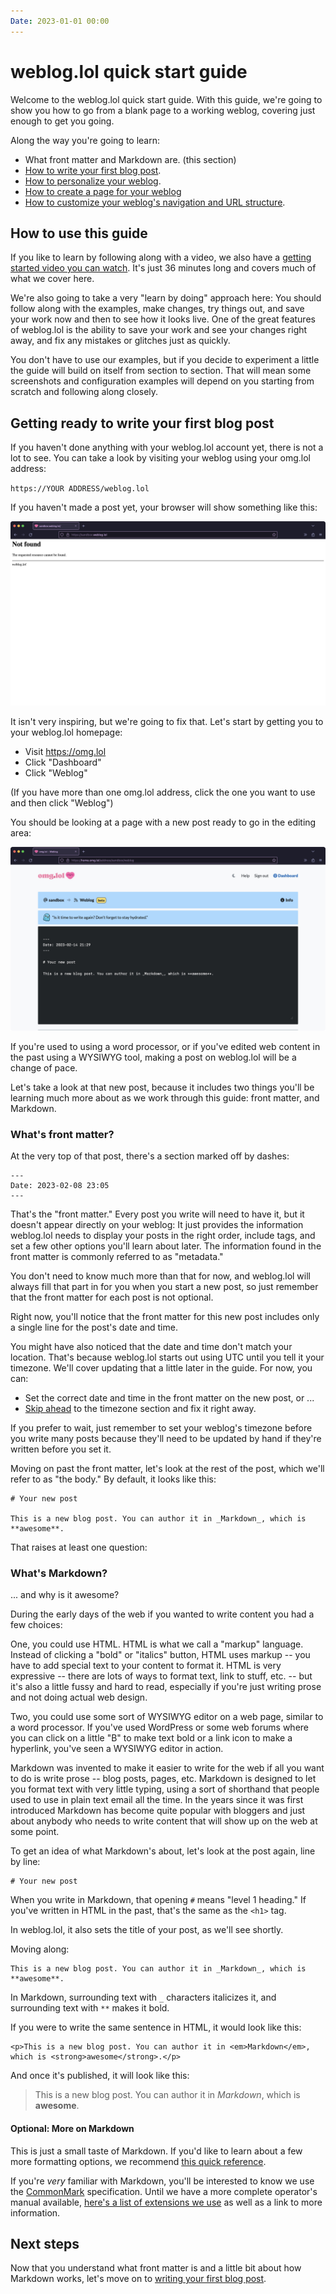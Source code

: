 ```yaml
---
Date: 2023-01-01 00:00
---
```


# weblog.lol quick start guide

Welcome to the weblog.lol quick start guide. With this guide, we're going to show you how to go from a blank page to a working weblog, covering just enough to get you going. 

Along the way you're going to learn: 

- What front matter and Markdown are. (this section)
- [How to write your first blog post][qs2].
- [How to personalize your weblog][qs3]. 
- [How to create a page for your weblog][qs4]
- [How to customize your weblog's navigation and URL structure][qs5].

## How to use this guide

If you like to learn by following along with a video, we also have a [getting started video you can watch][video]. It's just 36 minutes long and covers much of what we cover here. 

We're also going to take a very "learn by doing" approach here: You should follow along with the examples, make changes, try things out, and save your work now and then to see how it looks live. One of the great features of weblog.lol is the ability to save your work and see your changes right away, and fix any mistakes or glitches just as quickly.

You don't have to use our examples, but if you decide to experiment a little the guide will build on itself from section to section. That will mean some screenshots and configuration examples will depend on you starting from scratch and following along closely.

## Getting ready to write your first blog post 

If you haven't done anything with your weblog.lol account yet, there is not a lot to see. You can take a look by visiting your weblog using your omg.lol address: 

`https://YOUR ADDRESS/weblog.lol`

If you haven't made a post yet, your browser will show something like this:

![A screenshot of a web browser showing a 'not found' page](ss_weblog_blank.jpg)

It isn't very inspiring, but we're going to fix that. Let's start by getting you to your weblog.lol homepage: 

- Visit <https://omg.lol>
- Click "Dashboard"
- Click "Weblog"

(If you have more than one omg.lol address, click the one you want to use and then click "Weblog") 


You should be looking at a page with a new post ready to go in the editing area: 

![A screenshot of a browser with a text editing area and a new blog post ready to go.](ss_weblog_new.jpg)

If you're used to using a word processor, or if you've edited web content in the past using a WYSIWYG tool, making a post on weblog.lol will be a change of pace. 

Let's take a look at that new post, because it includes two things you'll be learning much more about as we work through this guide: front matter, and Markdown. 

### What's front matter? 

At the very top of that post, there's a section marked off by dashes: 

```
---
Date: 2023-02-08 23:05
---
```

That's the "front matter." Every post you write will need to have it, but it doesn't appear directly on your weblog: It just provides the information weblog.lol needs to display your posts in the right order, include tags, and set a few other options you'll learn about later. The information found in the front matter is commonly referred to as "metadata." 

You don't need to know much more than that for now, and weblog.lol will always fill that part in for you when you start a new post, so just remember that the front matter for each post is not optional.

Right now, you'll notice that the front matter for this new post includes only a single line for the post's date and time. 

You might have also noticed that the date and time don't match your location. That's because weblog.lol starts out using UTC until you tell it your timezone. We'll cover updating that a little later in the guide. For now, you can:

- Set the correct date and time in the front matter on the new post, or ...
- [Skip ahead][qs3] to the timezone section and fix it right away. 

If you prefer to wait, just remember to set your weblog's timezone before you write many posts because they'll need to be updated by hand if they're written before you set it. 

Moving on past the front matter, let's look at the rest of the post, which we'll refer to as "the body." By default, it looks like this:

```
# Your new post

This is a new blog post. You can author it in _Markdown_, which is **awesome**.
```
That raises at least one question:

### What's Markdown?

... and why is it awesome?

During the early days of the web if you wanted to write content you had a few choices:

One, you could use HTML. HTML is what we call a "markup" language. Instead of clicking a "bold" or "italics" button, HTML uses markup -- you have to add special text to your content to format it.  HTML is very expressive -- there are lots of ways to format text, link to stuff, etc. --  but it's also a little fussy and hard to read, especially if you're just writing prose and not doing actual web design. 

Two, you could use some sort of WYSIWYG editor on a web page, similar to a word processor. If you've used WordPress or some web forums where you can click on a little "B" to make text bold or a link icon to make a hyperlink, you've seen a WYSIWYG editor in action. 

Markdown was invented to make it easier to write for the web if all you want to do is write prose -- blog posts, pages, etc. Markdown is designed to let you format text with very little typing, using a sort of shorthand that people used to use in plain text email all the time. In the years since it was first introduced Markdown has become quite popular with bloggers and just about anybody who needs to write content that will show up on the web at some point.  

To get an idea of what Markdown's about, let's look at the post again, line by line:

```
# Your new post
```

When you write in Markdown, that opening `#` means "level 1 heading." If you've written in HTML in the past, that's the same as the `<h1>` tag. 

In weblog.lol, it also sets the title of your post, as we'll see shortly. 

Moving along:

```
This is a new blog post. You can author it in _Markdown_, which is **awesome**.
```

In Markdown, surrounding text with `_` characters italicizes it, and surrounding text with `**` makes it bold. 

If you were to write the same sentence in HTML, it would look like this:

```
<p>This is a new blog post. You can author it in <em>Markdown</em>, which is <strong>awesome</strong>.</p>
```
And once it's published, it will look like this:

> This is a new blog post. You can author it in _Markdown_, which is **awesome**.

#### Optional: More on Markdown
This is just a small taste of Markdown. If you'd like to learn about a few more formatting options, we recommend [this quick reference][mdref]. 

If you're _very_ familiar with Markdown, you'll be interested to know we use the [CommonMark][] specification. Until we have a more complete operator's manual available, [here's a list of extensions we use][extensions] as well as a link to more information. 


## Next steps

Now that you understand what front matter is and a little bit about how Markdown works, let's move on to [writing your first blog post](quick-start-first-post.md). 



[qs1]: /quickstart-1-intro
[qs2]: /quickstart-2-first-post
[qs3]: /quickstart-3-personalize
[qs4]: /quickstart-4-pages
[qs5]: /quickstart-5-advanced-config

[video]: https://www.youtube.com/watch?v=kcEKdxGABGU
[mdref]: https://commonmark.org/help/
[CommonMark]: https://commonmark.org
[extensions]: https://docs.paste.lol/weblog-markdown-extensions.md/markup